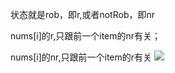 状态就是rob，即r,或者notRob，即nr

nums[i]的r,只跟前一个item的nr有关；

nums[i]的nr,只跟前一个item的r有关
![](https://i.imgur.com/5w9lWFy.jpg)
